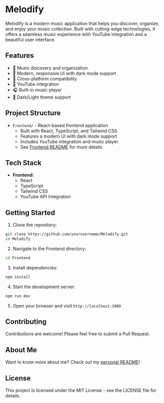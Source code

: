 # Melodify

Melodify is a modern music application that helps you discover, organize, and enjoy your music collection. Built with cutting-edge technologies, it offers a seamless music experience with YouTube integration and a beautiful user interface.

## Features

- 🎵 Music discovery and organization
- 🎨 Modern, responsive UI with dark mode support
- 📱 Cross-platform compatibility
- 🎥 YouTube integration
- 🎧 Built-in music player
- 🌙 Dark/Light theme support

## Project Structure

- `Frontend/` - React-based frontend application
  - Built with React, TypeScript, and Tailwind CSS
  - Features a modern UI with dark mode support
  - Includes YouTube integration and music player
  - See [Frontend README](Frontend/README.md) for more details

## Tech Stack

- **Frontend:**
  - React
  - TypeScript
  - Tailwind CSS
  - YouTube API Integration

## Getting Started

1. Clone the repository:

```bash
git clone https://github.com/yourusername/Melodify.git
cd Melodify
```

2. Navigate to the Frontend directory:

```bash
cd Frontend
```

3. Install dependencies:

```bash
npm install
```

4. Start the development server:

```bash
npm run dev
```

5. Open your browser and visit `http://localhost:3000`

## Contributing

Contributions are welcome! Please feel free to submit a Pull Request.

## About Me

Want to know more about me? Check out my [personal README](Frontend/ABOUT_ME.md)!

## License

This project is licensed under the MIT License - see the LICENSE file for details.
